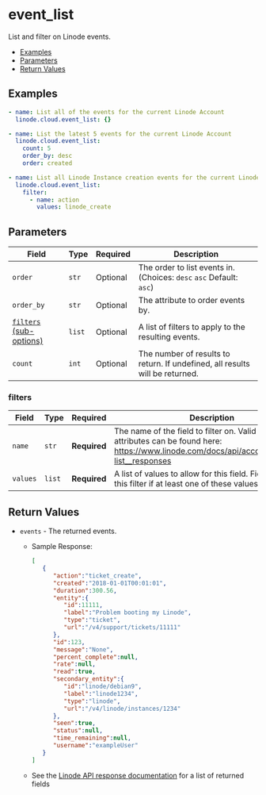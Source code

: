 # event_list

List and filter on Linode events.


- [Examples](#examples)
- [Parameters](#parameters)
- [Return Values](#return-values)

## Examples

```yaml
- name: List all of the events for the current Linode Account
  linode.cloud.event_list: {}
```

```yaml
- name: List the latest 5 events for the current Linode Account
  linode.cloud.event_list:
    count: 5
    order_by: desc
    order: created
```

```yaml
- name: List all Linode Instance creation events for the current Linode Account
  linode.cloud.event_list:
    filter:
      - name: action
        values: linode_create
```










## Parameters

| Field     | Type | Required | Description                                                                  |
|-----------|------|----------|------------------------------------------------------------------------------|
| `order` | `str` | Optional | The order to list events in.  (Choices:  `desc`  `asc` Default: `asc`) |
| `order_by` | `str` | Optional | The attribute to order events by.   |
| [`filters` (sub-options)](#filters) | `list` | Optional | A list of filters to apply to the resulting events.   |
| `count` | `int` | Optional | The number of results to return. If undefined, all results will be returned.   |





### filters

| Field     | Type | Required | Description                                                                  |
|-----------|------|----------|------------------------------------------------------------------------------|
| `name` | `str` | **Required** | The name of the field to filter on. Valid filterable attributes can be found here: https://www.linode.com/docs/api/account/#events-list__responses   |
| `values` | `list` | **Required** | A list of values to allow for this field. Fields will pass this filter if at least one of these values matches.   |






## Return Values

- `events` - The returned events.

    - Sample Response:
        ```json
        [
           {
              "action":"ticket_create",
              "created":"2018-01-01T00:01:01",
              "duration":300.56,
              "entity":{
                 "id":11111,
                 "label":"Problem booting my Linode",
                 "type":"ticket",
                 "url":"/v4/support/tickets/11111"
              },
              "id":123,
              "message":"None",
              "percent_complete":null,
              "rate":null,
              "read":true,
              "secondary_entity":{
                 "id":"linode/debian9",
                 "label":"linode1234",
                 "type":"linode",
                 "url":"/v4/linode/instances/1234"
              },
              "seen":true,
              "status":null,
              "time_remaining":null,
              "username":"exampleUser"
           }
        ]
        ```
    - See the [Linode API response documentation](https://www.linode.com/docs/api/account/#events-list__responses) for a list of returned fields


